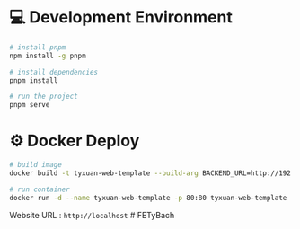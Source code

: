 # 💻 Development Environment

```bash
# install pnpm
npm install -g pnpm

# install dependencies
pnpm install

# run the project
pnpm serve
```

# ⚙️ Docker Deploy

```bash
# build image
docker build -t tyxuan-web-template --build-arg BACKEND_URL=http://192.168.123.200:8080 .

# run container
docker run -d --name tyxuan-web-template -p 80:80 tyxuan-web-template
```

Website URL : `http://localhost`
#   F E T y B a c h  
 